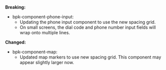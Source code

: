 **Breaking:**

- bpk-component-phone-input:
  - Updating the phone input component to use the new spacing grid.
  - On small screens, the dial code and phone number input fields will wrap onto multiple lines.

**Changed:**

- bpk-component-map:
  - Updated map markers to use new spacing grid. This component may appear slightly larger now.